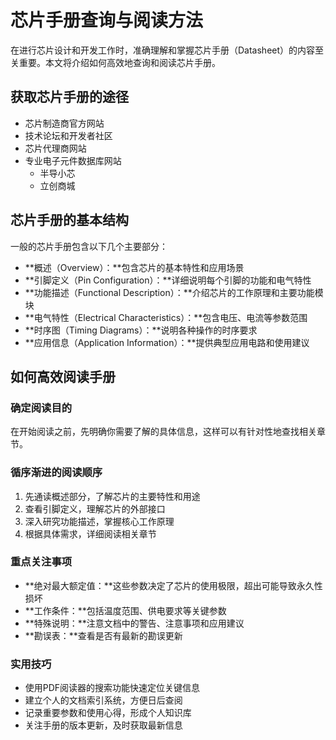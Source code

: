 # 芯片手册查询与阅读方法

在进行芯片设计和开发工作时，准确理解和掌握芯片手册（Datasheet）的内容至关重要。本文将介绍如何高效地查询和阅读芯片手册。

## 获取芯片手册的途径

- 芯片制造商官方网站
- 技术论坛和开发者社区
- 芯片代理商网站
- 专业电子元件数据库网站
    - 半导小芯
    - 立创商城

## 芯片手册的基本结构

一般的芯片手册包含以下几个主要部分：

- **概述（Overview）：**包含芯片的基本特性和应用场景
- **引脚定义（Pin Configuration）：**详细说明每个引脚的功能和电气特性
- **功能描述（Functional Description）：**介绍芯片的工作原理和主要功能模块
- **电气特性（Electrical Characteristics）：**包含电压、电流等参数范围
- **时序图（Timing Diagrams）：**说明各种操作的时序要求
- **应用信息（Application Information）：**提供典型应用电路和使用建议

## 如何高效阅读手册

### 确定阅读目的

在开始阅读之前，先明确你需要了解的具体信息，这样可以有针对性地查找相关章节。

### 循序渐进的阅读顺序

1. 先通读概述部分，了解芯片的主要特性和用途
2. 查看引脚定义，理解芯片的外部接口
3. 深入研究功能描述，掌握核心工作原理
4. 根据具体需求，详细阅读相关章节

### 重点关注事项

- **绝对最大额定值：**这些参数决定了芯片的使用极限，超出可能导致永久性损坏
- **工作条件：**包括温度范围、供电要求等关键参数
- **特殊说明：**注意文档中的警告、注意事项和应用建议
- **勘误表：**查看是否有最新的勘误更新

### 实用技巧

- 使用PDF阅读器的搜索功能快速定位关键信息
- 建立个人的文档索引系统，方便日后查阅
- 记录重要参数和使用心得，形成个人知识库
- 关注手册的版本更新，及时获取最新信息